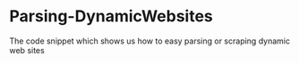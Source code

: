 # Parsing-DynamicWebsites
The code snippet which shows us how to easy parsing or scraping dynamic web sites
